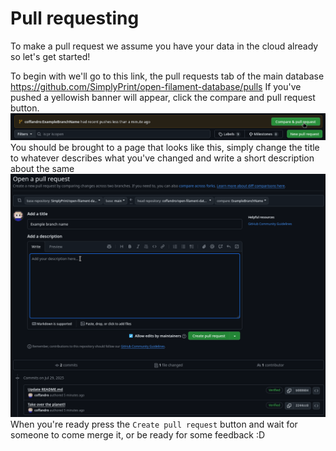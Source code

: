 # Pull requesting
To make a pull request we assume you have your data in the cloud already so let's get started!

To begin with we'll go to this link, the pull requests tab of the main database
https://github.com/SimplyPrint/open-filament-database/pulls
If you've pushed a yellowish banner will appear, click the compare and pull request button.
![](img/pullRequesting01.png)  
You should be brought to a page that looks like this, simply change the title to whatever describes what you've changed and write a short description about the same
![](img/pullRequesting02.png)  
When you're ready press the `Create pull request` button and wait for someone to come merge it, or be ready for some feedback \:D
